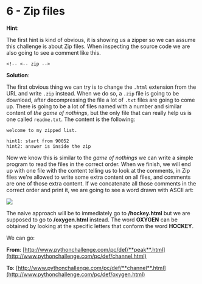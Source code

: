 # 6 - Zip files

**Hint**:

The first hint is kind of obvious, it is showing us a zipper so we can assume
this challenge is about Zip files. When inspecting the source code we are also
going to see a comment like this.

```<!-- <-- zip -->```

**Solution**:

The first obvious thing we can try is to change the `.html` extension from the URL
and write `.zip` instead. When we do so, a `.zip` file is going to be download, after
decompressing the file a lot of `.txt` files are going to come up. There is going to
be a lot of files named with a number and similar content of _the game of nothings_, but 
the only file that can really help us is one called `readme.txt`. The content is the following:

```
welcome to my zipped list.

hint1: start from 90052
hint2: answer is inside the zip
```

Now we know this is similar to the _game of nothings_ we can write a simple program to
read the files in the correct order. When we finish, we will end up with one file with the content
telling us to look at the comments, in Zip files we're allowed to write some extra content
on all files, and comments are one of those extra content. If we concatenate all those comments
in the correct order and print it, we are going to see a word drawn with ASCII art: 

![](ascii_art.png)

The naive approach will be to immediately go to **/hockey.html** but we are supposed to go
to **/oxygen.html** instead. The word **OXYGEN** can be obtained by looking at the specific
letters that conform the word **HOCKEY**.

We can go:

**From**: [http://www.pythonchallenge.com/pc/def/**peak**.html](http://www.pythonchallenge.com/pc/def/channel.html)

**To**: [http://www.pythonchallenge.com/pc/def/**channel**.html](http://www.pythonchallenge.com/pc/def/oxygen.html)

